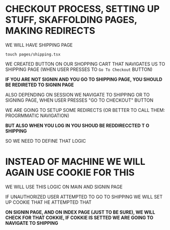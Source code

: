# CHECKOUT PROCESS, SETTING UP STUFF, SKAFFOLDING PAGES, MAKING REDIRECTS

WE WILL HAVE SHIPPING PAGE

```
touch pages/shipping.tsx
```

WE CREATED BUTTON ON OUR SHOPPING CART THAT NAVIGATES US TO SHIPPING PAGE (WHEN USER PRESSES TO `Go To Checkout` BUTTON)

**IF YOU ARE NOT SIGNIN AND YOU GO TO SHIPPING PAGE, YOU SHOULD BE REDIRETED TO SIGNIN PAGE**

ALSO DEPENDING ON SESSION WE NAVIGATE TO SHIPPING OR TO SIGNING PAGE, WHEN USER PRESSES "GO TO CHECKOUT" BUTTON

WE ARE GOING TO SETUP SOME REDIRECTS (OR BETTER TO CALL THEM: PROGRMMATIC NAVIGATION)

**BUT ALSO WHEN YOU LOG IN YOU SHOUD BE REDDIRECCTED T O SHIPPING**

SO WE NEED TO DEFINE THAT LOGIC

# INSTEAD OF MACHINE WE WILL AGAIN USE COOKIE FOR THIS

WE WILL USE THIS LOGIC ON MAIN AND SIGNIN PAGE

IF UNAUTHORIZED USER ATTEMPTED TO GO TO SHIPPING WE WILL SET UP COOKIE THAT HE ATTEMPTED THAT

**ON SIGNIN PAGE, AND ON INDEX PAGE (JUST TO BE SURE), WE WILL CHECK FOR THAT COKKIE, IF COKKIE IS SETTED WE ARE GOING TO NAVIGATE TO SHIPPING**


